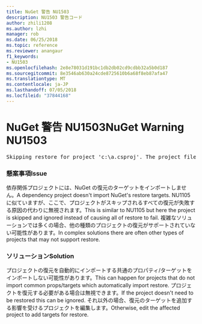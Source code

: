 ```yaml
---
title: NuGet 警告 NU1503
description: NU1503 警告コード
author: zhili1208
ms.author: lzhi
manager: rob
ms.date: 06/25/2018
ms.topic: reference
ms.reviewer: anangaur
f1_keywords:
- NU1503
ms.openlocfilehash: 2e8e78031d191bc1db2db02cd9cdbb32a5b0d187
ms.sourcegitcommit: 8e3546ab630a24cde8725610b6a68f8eb87afa47
ms.translationtype: MT
ms.contentlocale: ja-JP
ms.lasthandoff: 07/05/2018
ms.locfileid: "37844168"
---
```

# <a name="nuget-warning-nu1503"></a><span data-ttu-id="bc282-103">NuGet 警告 NU1503</span><span class="sxs-lookup"><span data-stu-id="bc282-103">NuGet Warning NU1503</span></span>

<pre>Skipping restore for project 'c:\a.csproj'. The project file may be invalid or missing targets required for restore.</pre>

### <a name="issue"></a><span data-ttu-id="bc282-104">懸案事項</span><span class="sxs-lookup"><span data-stu-id="bc282-104">Issue</span></span>
<span data-ttu-id="bc282-105">依存関係プロジェクトには、NuGet の復元のターゲットをインポートしません。</span><span class="sxs-lookup"><span data-stu-id="bc282-105">A dependency project doesn't import NuGet's restore targets.</span></span> <span data-ttu-id="bc282-106">NU1105 に似ていますが、ここで、プロジェクトがスキップされるすべての復元が失敗する原因の代わりに無視されます。</span><span class="sxs-lookup"><span data-stu-id="bc282-106">This is similar to NU1105 but here the project is skipped and ignored instead of causing all of restore to fail.</span></span> <span data-ttu-id="bc282-107">複雑なソリューションでは多くの場合、他の種類のプロジェクトの復元がサポートされていない可能性があります。</span><span class="sxs-lookup"><span data-stu-id="bc282-107">In complex solutions there are often other types of projects that may not support restore.</span></span>

### <a name="solution"></a><span data-ttu-id="bc282-108">ソリューション</span><span class="sxs-lookup"><span data-stu-id="bc282-108">Solution</span></span>
<span data-ttu-id="bc282-109">プロジェクトの復元を自動的にインポートする共通のプロパティ/ターゲットをインポートしない可能性があります。</span><span class="sxs-lookup"><span data-stu-id="bc282-109">This can happen for projects that do not import common props/targets which automatically import restore.</span></span> <span data-ttu-id="bc282-110">プロジェクトを復元する必要がある場合は無視できます。</span><span class="sxs-lookup"><span data-stu-id="bc282-110">If the project doesn't need to be restored this can be ignored.</span></span> <span data-ttu-id="bc282-111">それ以外の場合、復元のターゲットを追加する影響を受けるプロジェクトを編集します。</span><span class="sxs-lookup"><span data-stu-id="bc282-111">Otherwise, edit the affected project to add targets for restore.</span></span>